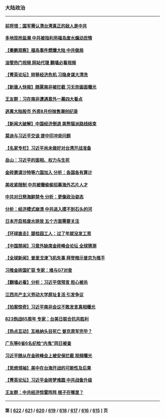 ### 大陆政治
---
#### [前将领：国军需认清台湾真正的敌人是中共](../../pages/ncid277/n14060184.md?08251245) 
#### [多地现抢盐潮 中共被指利用福岛废水煽动民情](../../pages/ncid277/n14060743.md?08251245) 
#### [【秦鹏观察】福岛事件燃爆大陆 中共做局](../../pages/ncid277/n14060725.md?08251245) 
#### [油管热门视频 网站代理 翻墙必看视频](http://138.2.39.72:81/youtube.html?epic-marker?08251245)
#### [【菁英论坛】转移经济危机 习隐身谋大清洗](../../pages/ncid277/n14060698.md?08251245) 
#### [【新唐人快报】随扈南非被拦截 习无奈画面曝光](../../pages/ncid277/n14060709.md?08251245) 
#### [王友群：习在南非遭遇意外一幕四大看点](../../pages/ncid277/n14060662.md?08251245) 
#### [逃离大陆股市 外资8月份抛售潮创纪录](../../pages/ncid277/n14060628.md?08251245) 
#### [【新闻大破解】中国经济倒退 美熊猫派路线结束](../../pages/ncid277/n14060539.md?08251245) 
#### [莫迪与习近平交谈 提中印冲突问题](../../pages/ncid277/n14060615.md?08251245) 
#### [【名家专栏】习近平尚未做好对台湾开战准备](../../pages/ncid277/n14060479.md?08251245) 
#### [岳山：习近平的面相、权力与生死](../../pages/ncid277/n14060120.md?08251245) 
#### [金砖邀请沙特等六国加入 分析：各国各有算计](../../pages/ncid277/n14060562.md?08251245) 
#### [美收紧限制 中共被曝偷偷招募海外芯片人才](../../pages/ncid277/n14060258.md?08251245) 
#### [中共对日祭海鲜禁令 分析：更像政治姿态](../../pages/ncid277/n14060469.md?08251245) 
#### [分析：经济模式崩溃 中共进入摸不到石头的河](../../pages/ncid277/n14060468.md?08251245) 
#### [日本开启核废水排放 五个方面需要关注](../../pages/ncid277/n14060237.md?08251245) 
#### [【环球直击】碧桂园工人：过了年就没发工资](../../pages/ncid277/n14059608.md?08251245) 
#### [【中国禁闻】习意外缺席金砖峰会论坛 全球猜测](../../pages/ncid277/n14059554.md?08251245) 
#### [【全球新闻】普里戈津飞机失事 拜登暗示普京为推手](../../pages/ncid277/n14060183.md?08251245) 
#### [习推金砖国扩容 专家：难与G7对垒](../../pages/ncid277/n14059737.md?08251245) 
#### [【翻墙必看】分析：习近平信预言 担心被杀](../../pages/ncid277/n14060002.md?08251245) 
#### [江西共产主义劳动大学原址复活 引发争议](../../pages/ncid277/n14060004.md?08251245) 
#### [【拍案惊奇】习近平南非会议不敢发言真相曝光](../../pages/ncid277/n14059985.md?08251245) 
#### [823炮战65周年 专家：台美日联合抗共胜利](../../pages/ncid277/n14059697.md?08251245) 
#### [【热点互动】瓦格纳头目死亡 普京肃军完毕？](../../pages/ncid277/n14059908.md?08251245) 
#### [广东等6省6名纪检“内鬼”同日被查](../../pages/ncid277/n14059970.md?08251245) 
#### [习近平随从在金砖峰会上被安保拦截 视频曝光](../../pages/ncid277/n14059943.md?08251245) 
#### [【思想领袖】美中在台海开战的可能性及后果](../../pages/ncid277/n14045671.md?08251245) 
#### [【菁英论坛】习近平金砖梦难圆 中共战备升级](../../pages/ncid277/n14059857.md?08251245) 
#### [王友群：中共经济惊雷阵阵 根子在哪里？](../../pages/ncid277/n14059821.md?08251245) 

---
#### 第 [ [622](./622.md?08251245) / [621](./621.md?08251245) / [620](./620.md?08251245) / [619](./619.md?08251245) / [618](./618.md?08251245) / [617](./617.md?08251245) / [616](./616.md?08251245) / [615](./615.md?08251245) ] 页
